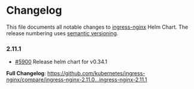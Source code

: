 # Changelog

This file documents all notable changes to [ingress-nginx](https://github.com/kubernetes/ingress-nginx) Helm Chart. The release numbering uses [semantic versioning](http://semver.org).

### 2.11.1

* [#5900](https://github.com/kubernetes/ingress-nginx/pull/5900) Release helm chart for v0.34.1

**Full Changelog**: https://github.com/kubernetes/ingress-nginx/compare/ingress-nginx-2.11.0...ingress-nginx-2.11.1
